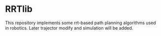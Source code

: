# RRTlib
This repository implements some rrt-based path planning algorithms used in robotics. 
Later trajector modify and simulation will be added. 
